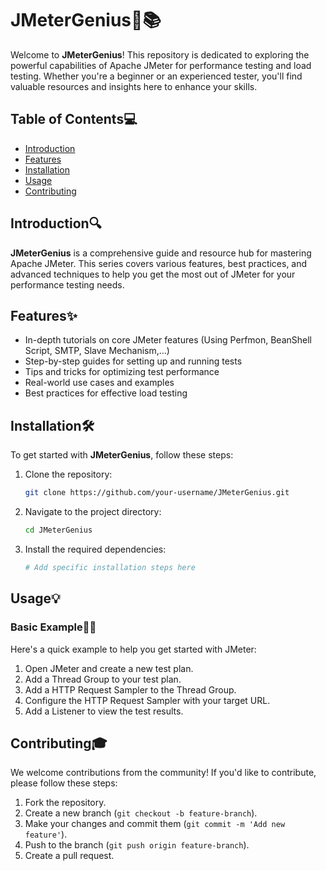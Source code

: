 # JMeterGenius🚀📚

Welcome to **JMeterGenius**! This repository is dedicated to exploring the powerful capabilities of Apache JMeter for performance testing and load testing. Whether you're a beginner or an experienced tester, you'll find valuable resources and insights here to enhance your skills.

## Table of Contents💻

- [Introduction](#introduction)
- [Features](#features)
- [Installation](#installation)
- [Usage](#usage)
- [Contributing](#contributing)

## Introduction🔍

**JMeterGenius** is a comprehensive guide and resource hub for mastering Apache JMeter. This series covers various features, best practices, and advanced techniques to help you get the most out of JMeter for your performance testing needs.

## Features✨

- In-depth tutorials on core JMeter features (Using Perfmon, BeanShell Script, SMTP, Slave Mechanism,...)
- Step-by-step guides for setting up and running tests
- Tips and tricks for optimizing test performance
- Real-world use cases and examples
- Best practices for effective load testing

## Installation🛠️

To get started with **JMeterGenius**, follow these steps:

1. Clone the repository:
    ```bash
    git clone https://github.com/your-username/JMeterGenius.git
    ```

2. Navigate to the project directory:
    ```bash
    cd JMeterGenius
    ```

3. Install the required dependencies:
    ```bash
    # Add specific installation steps here
    ```

## Usage💡

### Basic Example🧑‍💻

Here's a quick example to help you get started with JMeter:

1. Open JMeter and create a new test plan.
2. Add a Thread Group to your test plan.
3. Add a HTTP Request Sampler to the Thread Group.
4. Configure the HTTP Request Sampler with your target URL.
5. Add a Listener to view the test results.

## Contributing🎓

We welcome contributions from the community! If you'd like to contribute, please follow these steps:

1. Fork the repository.
2. Create a new branch (`git checkout -b feature-branch`).
3. Make your changes and commit them (`git commit -m 'Add new feature'`).
4. Push to the branch (`git push origin feature-branch`).
5. Create a pull request.

